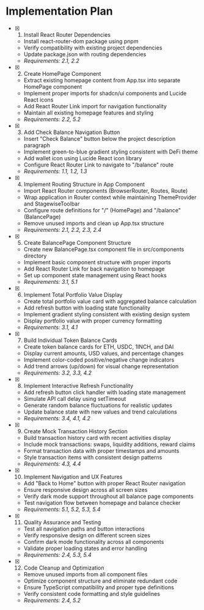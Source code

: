 # Implementation Plan

- [x] 1. Install React Router Dependencies
  - Install react-router-dom package using pnpm
  - Verify compatibility with existing project dependencies
  - Update package.json with routing dependencies
  - _Requirements: 2.1, 2.2_

- [x] 2. Create HomePage Component
  - Extract existing homepage content from App.tsx into separate HomePage component
  - Implement proper imports for shadcn/ui components and Lucide React icons
  - Add React Router Link import for navigation functionality
  - Maintain all existing homepage features and styling
  - _Requirements: 2.2, 5.2_

- [x] 3. Add Check Balance Navigation Button
  - Insert "Check Balance" button below the project description paragraph
  - Implement green-to-blue gradient styling consistent with DeFi theme
  - Add wallet icon using Lucide React icon library
  - Configure React Router Link to navigate to "/balance" route
  - _Requirements: 1.1, 1.2, 1.3_

- [x] 4. Implement Routing Structure in App Component
  - Import React Router components (BrowserRouter, Routes, Route)
  - Wrap application in Router context while maintaining ThemeProvider and StagewiseToolbar
  - Configure route definitions for "/" (HomePage) and "/balance" (BalancePage)
  - Remove unused imports and clean up App.tsx structure
  - _Requirements: 2.1, 2.2, 2.3, 2.4_

- [x] 5. Create BalancePage Component Structure
  - Create new BalancePage.tsx component file in src/components directory
  - Implement basic component structure with proper imports
  - Add React Router Link for back navigation to homepage
  - Set up component state management using React hooks
  - _Requirements: 3.1, 5.1_

- [x] 6. Implement Total Portfolio Value Display
  - Create total portfolio value card with aggregated balance calculation
  - Add refresh button with loading state functionality
  - Implement gradient styling consistent with existing design system
  - Display portfolio value with proper currency formatting
  - _Requirements: 3.1, 4.1_

- [x] 7. Build Individual Token Balance Cards
  - Create token balance cards for ETH, USDC, 1INCH, and DAI
  - Display current amounts, USD values, and percentage changes
  - Implement color-coded positive/negative change indicators
  - Add trend arrows (up/down) for visual change representation
  - _Requirements: 3.2, 3.3, 4.2_

- [x] 8. Implement Interactive Refresh Functionality
  - Add refresh button click handler with loading state management
  - Simulate API call delay using setTimeout
  - Generate random balance fluctuations for realistic updates
  - Update balance state with new values and trend calculations
  - _Requirements: 3.4, 4.1, 4.2_

- [x] 9. Create Mock Transaction History Section
  - Build transaction history card with recent activities display
  - Include mock transactions: swaps, liquidity additions, reward claims
  - Format transaction data with proper timestamps and amounts
  - Style transaction items with consistent design patterns
  - _Requirements: 4.3, 4.4_

- [x] 10. Implement Navigation and UX Features
  - Add "Back to Home" button with proper React Router navigation
  - Ensure responsive design across all screen sizes
  - Verify dark mode support throughout all balance page components
  - Test navigation flow between homepage and balance checker
  - _Requirements: 5.1, 5.2, 5.3, 5.4_

- [x] 11. Quality Assurance and Testing
  - Test all navigation paths and button interactions
  - Verify responsive design on different screen sizes
  - Confirm dark mode functionality across all components
  - Validate proper loading states and error handling
  - _Requirements: 2.4, 5.3, 5.4_

- [x] 12. Code Cleanup and Optimization
  - Remove unused imports from all component files
  - Optimize component structure and eliminate redundant code
  - Ensure TypeScript compatibility and proper type definitions
  - Verify consistent code formatting and style guidelines
  - _Requirements: 2.4, 5.2_
